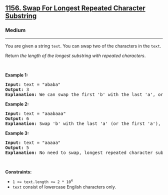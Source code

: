 <h2><a href="https://leetcode.com/problems/swap-for-longest-repeated-character-substring/">1156. Swap For Longest Repeated Character Substring</a></h2><h3>Medium</h3><hr><div><p><font papago-translate="cached" papago-id="15">You are given a string </font><code>text</code><font papago-translate="cached" papago-id="16">. You can swap two of the characters in the </font><code>text</code><font papago-translate="cached" papago-id="17">.</font></p>

<p papago-id="18" papago-translate="cached">Return <em papago-id="18-1">the length of the longest substring with repeated characters</em>.</p>

<p>&nbsp;</p>
<p><strong papago-id="19" papago-translate="translated">Example 1:</strong></p>

<pre papago-id="20" papago-translate="cached"><strong papago-id="20-0">Input:</strong> text = "ababa"
<strong papago-id="20-2">Output:</strong> 3
<strong papago-id="20-4">Explanation:</strong> We can swap the first 'b' with the last 'a', or the last 'b' with the first 'a'. Then, the longest repeated character substring is "aaa" with length 3.
</pre>

<p><strong papago-id="21" papago-translate="translated">Example 2:</strong></p>

<pre papago-id="22" papago-translate="cached"><strong papago-id="22-0">Input:</strong> text = "aaabaaa"
<strong papago-id="22-2">Output:</strong> 6
<strong papago-id="22-4">Explanation:</strong> Swap 'b' with the last 'a' (or the first 'a'), and we get longest repeated character substring "aaaaaa" with length 6.
</pre>

<p><strong papago-id="23" papago-translate="translated">Example 3:</strong></p>

<pre papago-id="24" papago-translate="cached"><strong papago-id="24-0">Input:</strong> text = "aaaaa"
<strong papago-id="24-2">Output:</strong> 5
<strong papago-id="24-4">Explanation:</strong> No need to swap, longest repeated character substring is "aaaaa" with length is 5.
</pre>

<p>&nbsp;</p>
<p><strong papago-id="0" papago-translate="translated">Constraints:</strong></p>

<ul>
	<li><code>1 &lt;= text.length &lt;= 2 * 10<sup>4</sup></code></li>
	<li><code>text</code><font papago-translate="translated" papago-id="3"> consist of lowercase English characters only.</font></li>
</ul>
</div>